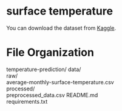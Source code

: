 # surface temperature
You can download the dataset from [Kaggle](https://www.kaggle.com/datasets/samithsachidanandan/average-monthly-surface-temperature-1940-2024/data).

# File Organization

temperature-prediction/
    data/                   
        raw/                      
            average-monthly-surface-temperature.csv  
        processed/                
            preprocessed_data.csv
  README.md                   
  requirements.txt   